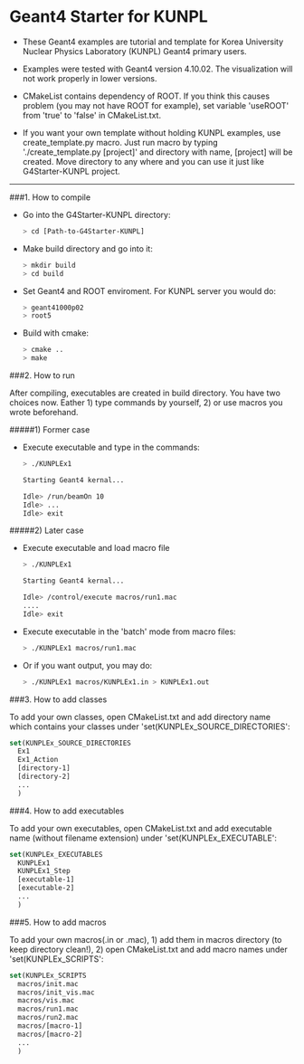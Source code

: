 # Geant4 Starter for KUNPL


- These Geant4 examples are tutorial and template for Korea University 
Nuclear Physics Laboratory (KUNPL) Geant4 primary users. 

- Examples were tested with Geant4 version 4.10.02.
The visualization will not work properly in lower versions.

- CMakeList contains dependency of ROOT. If you think this causes
problem (you may not have ROOT for example), set 
variable 'useROOT' from 'true' to 'false' in CMakeList.txt.

- If you want your own template without holding KUNPL examples, use 
create_template.py macro. Just run macro by typing 
'./create_template.py [project]' and directory with name, [project] will
be created. Move directory to any where and you can use it just like
G4Starter-KUNPL project.


---

###1. How to compile

- Go into the G4Starter-KUNPL directory:
  ```sh
  > cd [Path-to-G4Starter-KUNPL]
  ```

- Make build directory and go into it:
  ```sh
  > mkdir build  
  > cd build  
  ```

- Set Geant4 and ROOT enviroment. For KUNPL server you would do:
  ```sh
  > geant41000p02
  > root5
  ```

- Build with cmake:
  ```sh
  > cmake ..  
  > make   
  ```


###2. How to run

After compiling, executables are created in build directory.
You have two choices now. Eather 1) type commands by yourself, 
2) or use macros you wrote beforehand.

#####1) Former case
- Execute executable and type in the commands:
  ```sh
  > ./KUNPLEx1
  
  Starting Geant4 kernal...
  
  Idle> /run/beamOn 10  
  Idle> ...  
  Idle> exit  
  ```
  
#####2) Later case
- Execute executable and load macro file
  ```sh
  > ./KUNPLEx1
  
  Starting Geant4 kernal...
  
  Idle> /control/execute macros/run1.mac  
  ....  
  Idle> exit  
  ```

- Execute executable in the 'batch' mode from macro files:
  ```sh
  > ./KUNPLEx1 macros/run1.mac  
  ```

- Or if you want output, you may do:
  ```sh
  > ./KUNPLEx1 macros/KUNPLEx1.in > KUNPLEx1.out  
  ```

###3. How to add classes

To add your own classes, open CMakeList.txt and add directory name which
contains your classes under 'set(KUNPLEx_SOURCE_DIRECTORIES':  

```cmake
set(KUNPLEx_SOURCE_DIRECTORIES  
  Ex1  
  Ex1_Action  
  [directory-1]  
  [directory-2]  
  ...  
  )  
```

###4. How to add executables

To add your own executables, open CMakeList.txt and add executable name
(without filename extension) under 'set(KUNPLEx_EXECUTABLE':

```cmake
set(KUNPLEx_EXECUTABLES
  KUNPLEx1
  KUNPLEx1_Step
  [executable-1]
  [executable-2]
  ...
  )
```


###5. How to add macros

To add your own macros(.in or .mac), 1) add them in macros directory (to keep
directory clean!), 2) open CMakeList.txt and add macro names under 'set(KUNPLEx_SCRIPTS':

```cmake
set(KUNPLEx_SCRIPTS
  macros/init.mac
  macros/init_vis.mac
  macros/vis.mac
  macros/run1.mac
  macros/run2.mac
  macros/[macro-1]
  macros/[macro-2]
  ...
  )
```
